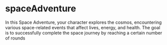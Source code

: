 # spaceAdventure
In this Space Adventure, your character explores the cosmos, encountering various space-related events that affect lives, energy, and health. The goal is to successfully complete the space journey by reaching a certain number of rounds
